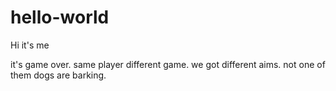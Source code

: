 # hello-world

Hi it's me

it's game over. same player different game. we got different aims. not one of them dogs are barking.

